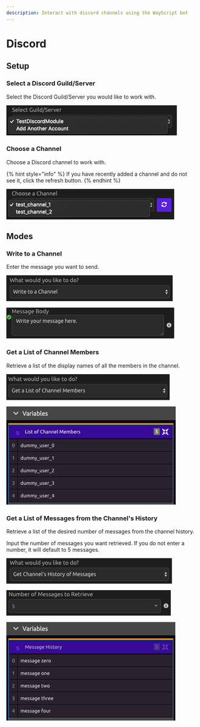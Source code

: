 ```yaml
---
description: Interact with discord channels using the WayScript bot
---
```


# Discord

## **Setup**

### **Select a Discord Guild/Server**

Select the Discord Guild/Server you would like to work with.

![](../.gitbook/assets/img1.png)

### **Choose a Channel**

Choose a Discord channel to work with.

{% hint style="info" %}
If you have recently added a channel and do not see it, click the refresh button.
{% endhint %}

![](../.gitbook/assets/img2%20%281%29.png)

## **Modes**

### **Write to a Channel**

Enter the message you want to send.

![](../.gitbook/assets/img3%20%282%29.png)

![](../.gitbook/assets/img4.png)

### **Get a List of Channel Members**

Retrieve a list of the display names of all the members in the channel.

![](../.gitbook/assets/img5%20%281%29.png)

![](../.gitbook/assets/img6.png)

### Get a List of Messages from the Channel's History

Retrieve a list of the desired number of messages from the channel history.

Input the number of messages you want retrieved. If you do not enter a number, it will default to 5 messages.

![](../.gitbook/assets/img7.png)

![](../.gitbook/assets/img8.png)

![](../.gitbook/assets/img9.png)

